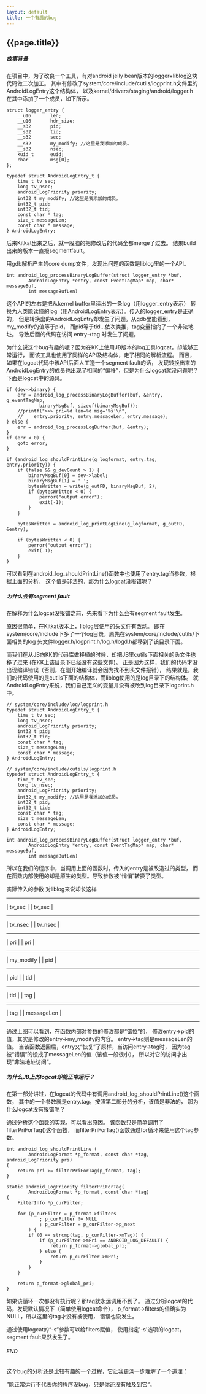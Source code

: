 ```yaml
---
layout: default
title: 一个有趣的bug
---
```


{{page.title}}
-------------------

##### 故事背景

在项目中，为了改良一个工具，有对android jelly bean版本的logger+liblog这块代码做二次加工。
其中有修改了system/core/include/cutils/logprint.h文件里的AndroidLogEntry这个结构体，
以及kernel/drivers/staging/android/logger.h
在其中添加了一个成员，如下所示。
 
	struct logger_entry {
		__u16		len;
		__u16		hdr_size;
		__s32		pid;
		__s32		tid;
		__s32		sec;
		__s32		my_modify; //这里是我添加的成员。
		__s32		nsec;
		kuid_t		euid;
		char		msg[0];
	};

	typedef struct AndroidLogEntry_t {
		time_t tv_sec;
		long tv_nsec;
		android_LogPriority priority;
		int32_t my_modify; //这里是我添加的成员。
		int32_t pid;
		int32_t tid;
		const char * tag;
		size_t messageLen;
		const char * message;
	} AndroidLogEntry;
 
后来Kitkat出来之后，就一股脑的把修改后的代码全都merge了过去。
结果build出来的版本一直报segmentfault。

用gdb解析产生的core
dump文件，发现出问题的函数是liblog里的一个API。
 
	int android_log_processBinaryLogBuffer(struct logger_entry *buf,
			AndroidLogEntry *entry, const EventTagMap* map, char* messageBuf,
			int messageBufLen)
 
这个API的左右是把从kernel buffer里读出的一条log（用logger_entry表示）
转换为人类能读懂的log（用AndroidLogEntry表示）。传入的logger_entry是正确的，
但是转换出的AndroidLogEntry却发生了问题。从gdb里能看到，my_modify的值等于pid，
而pid等于tid...依次类推，tag变量指向了一个非法地址。
导致后面的代码在访问 entry->tag 时发生了问题。

为什么说这个bug有趣的呢？因为在KK上使用JB版本的log工具logcat，却能够正常运行，
而该工具也使用了同样的API及结构体，走了相同的解析流程。
而且，如果在logcat代码中该API后面人工造一个segment fault的话，
发现转换出来的AndroidLogEntry的成员也出现了相同的“偏移”，但是为什么logcat就没问题呢？
下面是logcat中的源码。
 
	if (dev->binary) {
		err = android_log_processBinaryLogBuffer(buf, &entry, g_eventTagMap,
				binaryMsgBuf, sizeof(binaryMsgBuf));
		//printf(">>> pri=%d len=%d msg='%s'\n",
		//    entry.priority, entry.messageLen, entry.message);
	} else {
		err = android_log_processLogBuffer(buf, &entry);
	}
	if (err < 0) {
		goto error;
	}

	if (android_log_shouldPrintLine(g_logformat, entry.tag, entry.priority)) {
		if (false && g_devCount > 1) {
			binaryMsgBuf[0] = dev->label;
			binaryMsgBuf[1] = ' ';
			bytesWritten = write(g_outFD, binaryMsgBuf, 2);
			if (bytesWritten < 0) {
				perror("output error");
				exit(-1);
			}
		}

		bytesWritten = android_log_printLogLine(g_logformat, g_outFD, &entry);

		if (bytesWritten < 0) {
			perror("output error");
			exit(-1);
		}
	}
 
可以看到在android_log_shouldPrintLine()函数中也使用了entry.tag当参数，根据上面的分析，
这个值是非法的，那为什么logcat没报错呢？

##### 为什么会有segment fault

在解释为什么logcat没报错之前，先来看下为什么会有segment fault发生。

原因很简单，在Kitkat版本上，liblog层使用的头文件有改动。
即在system/core/include下多了一个log目录，原先在system/core/include/cutils/下面相关的log
头文件logger.h/logprint.h/log.h/logd.h都移到了该目录下面。

而我们在从JB向KK的代码库做移植的时候，却把JB里cutils下面相关的头文件也移了过来
(在KK上该目录下已经没有这些文件)。
正是因为这样，我们的代码才没出现编译错误（否则，在刚开始编译就会因为找不到头文件报错），
结果就是，我们的代码使用的是cutils下面的结构体，而liblog使用的是log目录下的结构体。
就AndroidLogEntry来说，我们自己定义的变量并没有被改到log目录下logprint.h中。
 
	// system/core/include/log/logprint.h
	typedef struct AndroidLogEntry_t {
		time_t tv_sec;
		long tv_nsec;
		android_LogPriority priority;
		int32_t pid;
		int32_t tid;
		const char * tag;
		size_t messageLen;
		const char * message;
	} AndroidLogEntry;

	// system/core/include/cutils/logprint.h
	typedef struct AndroidLogEntry_t {
		time_t tv_sec;
		long tv_nsec;
		android_LogPriority priority;
		int32_t my_modify; //这里是我添加的成员。
		int32_t pid;
		int32_t tid;
		const char * tag;
		size_t messageLen;
		const char * message;
	} AndroidLogEntry;

	int android_log_processBinaryLogBuffer(struct logger_entry *buf,
			AndroidLogEntry *entry, const EventTagMap* map, char* messageBuf,
			int messageBufLen)

所以在我们的程序中，当调用上面的函数时，传入的entry是被改造过的类型，
而在函数内部使用的却是原生的类型。导致参数被“悄悄”转换了类型。

实际传入的参数			对liblog来说却长这样
--------------			--------------
| 	tv_sec	 |			| 	tv_sec	 |
--------------			--------------
| 	tv_nsec	 |			| 	tv_nsec	 |
--------------			--------------
| 	pri		 |			| 	pri		 |
--------------			--------------
|  my_modify |			| 	pid		 |
--------------			--------------
| 	pid		 |			| 	tid		 |
--------------			--------------
| 	tid		 |			| 	tag		 |
--------------			--------------
| 	tag		 |			| messageLen |
--------------			--------------

通过上图可以看到，在函数内部对参数的修改都是“错位”的，
修改entry->pid的值，其实是修改的entry->my_modify的内容。
entry->tag则是messageLen的值。
当该函数返回后，entry又“恢复”了原样，当访问entry->tag时，
因为tag被“错误”的设成了messageLen的值（该值一般很小），
所以对它的访问才出现“非法地址访问”。

##### 为什么JB上的logcat却能正常运行？

在第一部分讲过，在logcat的代码中有调用android_log_shouldPrintLine()这个函数，
其中的一个参数就是entry.tag，按照第二部分的分析，该值是非法的，
那为什么logcat没有报错呢？

通过分析这个函数的实现，可以看出原因。
该函数只是简单调用了filterPriForTag()这个函数，
而filterPriForTag()函数通过for循环来使用这个tag参数。
 
	int android_log_shouldPrintLine (
			AndroidLogFormat *p_format, const char *tag, android_LogPriority pri)
	{
		return pri >= filterPriForTag(p_format, tag);
	}

	static android_LogPriority filterPriForTag(
			AndroidLogFormat *p_format, const char *tag)
	{
		FilterInfo *p_curFilter;

		for (p_curFilter = p_format->filters
				; p_curFilter != NULL
				; p_curFilter = p_curFilter->p_next
			) {
			if (0 == strcmp(tag, p_curFilter->mTag)) {
				if (p_curFilter->mPri == ANDROID_LOG_DEFAULT) {
					return p_format->global_pri;
				} else {
					return p_curFilter->mPri;
				}
			}
		}

		return p_format->global_pri;
	}

如果该循环一次都没有执行呢？那tag就永远调用不到了。
通过分析logcat的代码，发现默认情况下（简单使用logcat命令），
p_format->filters的值确实为NULL，所以这里的tag才没有被使用，
错误也没发生。

通过使用logcat的“-s“参数可以给filters赋值，
使用指定'-s'选项的logcat，segment fault果然发生了。

###### END

这个bug的分析还是比较有趣的一个过程，它让我更深一步理解了一个道理：

”能正常运行不代表你的程序没bug，只是你还没有触及到它“。
